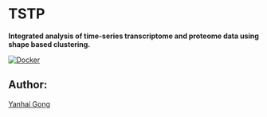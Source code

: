 # TSTP

**Integrated analysis of time-series transcriptome and proteome data using shape based clustering.**

[![Docker](https://img.shields.io/docker/cloud/build/gongyh/tstp.svg)](https://hub.docker.com/r/gongyh/tstp)

## Author:
[Yanhai Gong](mailto:gongyh@qibebt.ac.cn)
